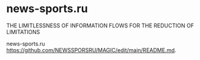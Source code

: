 # news-sports.ru
THE LIMITLESSNESS OF INFORMATION FLOWS FOR THE REDUCTION OF LIMITATIONS
<p>news-sports.ru
  <a href="https://github.com/NEWSSPORSRU/MAGIC/edit/main/README.md">https://github.com/NEWSSPORSRU/MAGIC/edit/main/README.md</a>.
</p>

